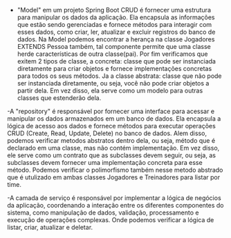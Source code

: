 

-   "Model" em um projeto Spring Boot CRUD é fornecer uma estrutura para manipular os dados da aplicação.
  Ela encapsula as informações que estão sendo gerenciadas e fornece métodos para interagir com esses dados, como criar, ler, atualizar e excluir registros do banco de dados.
  Na Model podemos encontrar a herança  na classe Jogadores EXTENDS Pessoa também, tal componente permite que uma classe herde características de outra classe(pai).
Por fim verificamos que exitem 2 tipos de classe, a concreta: classe que pode ser instanciada diretamente para criar objetos e fornece implementações concretas para todos os seus métodos.
Ja a classe abstrata: classe que não pode ser instanciada diretamente, ou seja, você não pode criar objetos a partir dela. Em vez disso, ela serve como um modelo para outras classes que estenderão dela.

-A "repository" é responsável por fornecer uma interface para acessar e manipular os dados armazenados em um banco de dados.
Ela encapsula a lógica de acesso aos dados e fornece métodos para executar operações CRUD (Create, Read, Update, Delete) no banco de dados.
Alem disso, podemos verificar metodos abstratos dentro dela, ou seja,  método que é declarado em uma classe, mas não contém implementação.
Em vez disso, ele serve como um contrato que as subclasses devem seguir, ou seja, as subclasses devem fornecer uma implementação concreta para esse método.
Podemos verificar o polimorfismo também nesse metodo abstrado que é utulizado em ambas classes Jogadores e Treinadores para listar por time.

-A camada de serviço é responsável por implementar a lógica de negócios da aplicação, coordenando a interação entre os diferentes componentes do sistema,
como manipulação de dados, validação, processamento e execução de operações complexas.
Onde podemos verificar a lógica de listar, criar, atualizar e deletar.
